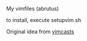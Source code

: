 My vimfiles (abrutus)

to install, execute setupvim.sh


Original idea from [vimcasts](http://vimcasts.org/episodes/synchronizing-plugins-with-git-submodules-and-pathogen/)
